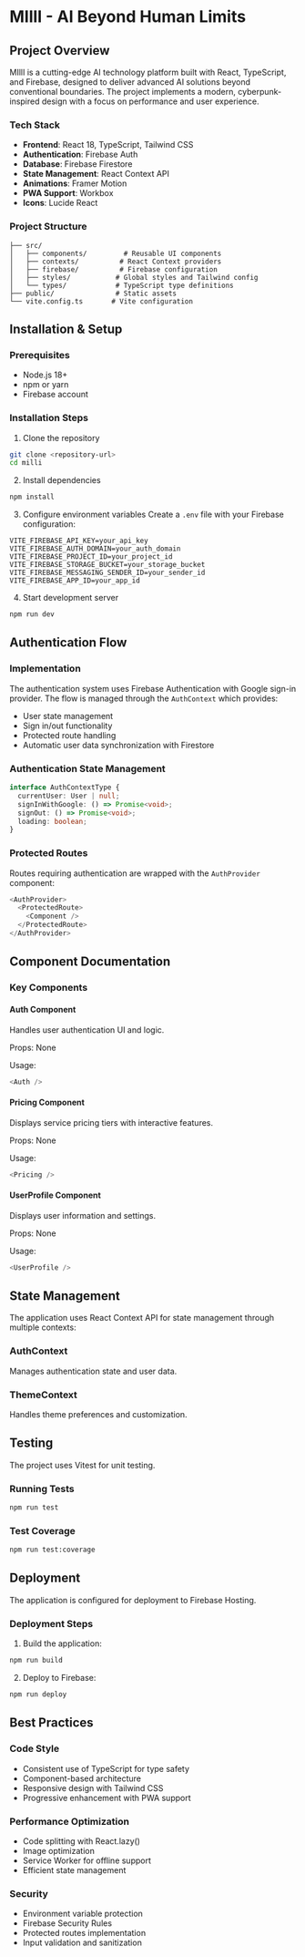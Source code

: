# MIllI - AI Beyond Human Limits

## Project Overview

MIllI is a cutting-edge AI technology platform built with React, TypeScript, and Firebase, designed to deliver advanced AI solutions beyond conventional boundaries. The project implements a modern, cyberpunk-inspired design with a focus on performance and user experience.

### Tech Stack
- **Frontend**: React 18, TypeScript, Tailwind CSS
- **Authentication**: Firebase Auth
- **Database**: Firebase Firestore
- **State Management**: React Context API
- **Animations**: Framer Motion
- **PWA Support**: Workbox
- **Icons**: Lucide React

### Project Structure
```
├── src/
│   ├── components/         # Reusable UI components
│   ├── contexts/          # React Context providers
│   ├── firebase/          # Firebase configuration
│   ├── styles/           # Global styles and Tailwind config
│   └── types/            # TypeScript type definitions
├── public/               # Static assets
└── vite.config.ts       # Vite configuration
```

## Installation & Setup

### Prerequisites
- Node.js 18+
- npm or yarn
- Firebase account

### Installation Steps
1. Clone the repository
```bash
git clone <repository-url>
cd milli
```

2. Install dependencies
```bash
npm install
```

3. Configure environment variables
Create a `.env` file with your Firebase configuration:
```env
VITE_FIREBASE_API_KEY=your_api_key
VITE_FIREBASE_AUTH_DOMAIN=your_auth_domain
VITE_FIREBASE_PROJECT_ID=your_project_id
VITE_FIREBASE_STORAGE_BUCKET=your_storage_bucket
VITE_FIREBASE_MESSAGING_SENDER_ID=your_sender_id
VITE_FIREBASE_APP_ID=your_app_id
```

4. Start development server
```bash
npm run dev
```

## Authentication Flow

### Implementation
The authentication system uses Firebase Authentication with Google sign-in provider. The flow is managed through the `AuthContext` which provides:

- User state management
- Sign in/out functionality
- Protected route handling
- Automatic user data synchronization with Firestore

### Authentication State Management
```typescript
interface AuthContextType {
  currentUser: User | null;
  signInWithGoogle: () => Promise<void>;
  signOut: () => Promise<void>;
  loading: boolean;
}
```

### Protected Routes
Routes requiring authentication are wrapped with the `AuthProvider` component:
```typescript
<AuthProvider>
  <ProtectedRoute>
    <Component />
  </ProtectedRoute>
</AuthProvider>
```

## Component Documentation

### Key Components

#### Auth Component
Handles user authentication UI and logic.

Props: None

Usage:
```typescript
<Auth />
```

#### Pricing Component
Displays service pricing tiers with interactive features.

Props: None

Usage:
```typescript
<Pricing />
```

#### UserProfile Component
Displays user information and settings.

Props: None

Usage:
```typescript
<UserProfile />
```

## State Management

The application uses React Context API for state management through multiple contexts:

### AuthContext
Manages authentication state and user data.

### ThemeContext
Handles theme preferences and customization.

## Testing

The project uses Vitest for unit testing.

### Running Tests
```bash
npm run test
```

### Test Coverage
```bash
npm run test:coverage
```

## Deployment

The application is configured for deployment to Firebase Hosting.

### Deployment Steps
1. Build the application:
```bash
npm run build
```

2. Deploy to Firebase:
```bash
npm run deploy
```

## Best Practices

### Code Style
- Consistent use of TypeScript for type safety
- Component-based architecture
- Responsive design with Tailwind CSS
- Progressive enhancement with PWA support

### Performance Optimization
- Code splitting with React.lazy()
- Image optimization
- Service Worker for offline support
- Efficient state management

### Security
- Environment variable protection
- Firebase Security Rules
- Protected routes implementation
- Input validation and sanitization